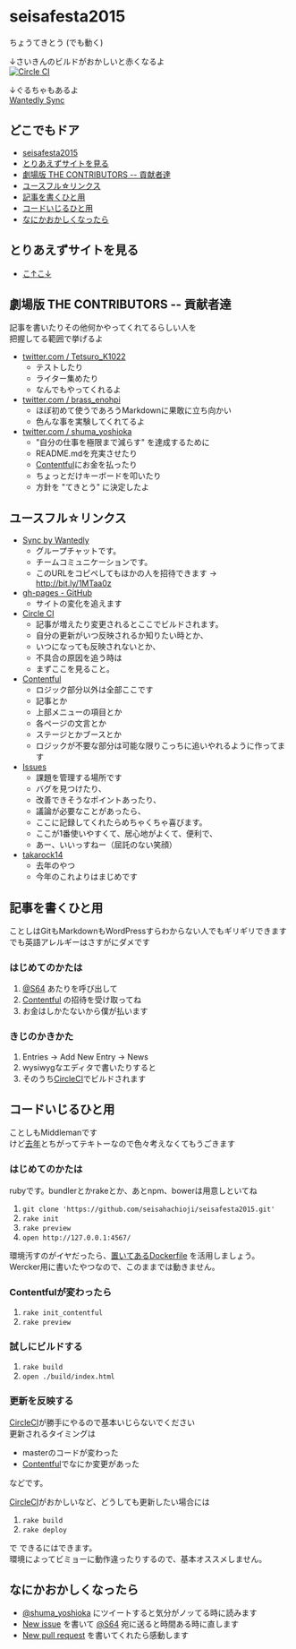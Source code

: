 # seisafesta2015

ちょうてきとう (でも動く)

↓さいきんのビルドがおかしいと赤くなるよ  
[![Circle CI](https://circleci.com/gh/seisahachioji/seisafesta2015/tree/master.svg?style=svg)](https://circleci.com/gh/seisahachioji/seisafesta2015/tree/master)

↓ぐるちゃもあるよ  
[Wantedly Sync](#ユースフルリンクス)

## どこでもドア
- [seisafesta2015](#seisafesta2015)
- [とりあえずサイトを見る](#とりあえずサイトを見る)
- [劇場版 THE CONTRIBUTORS -- 貢献者達](#劇場版-the-contributors----貢献者達)
- [ユースフル☆リンクス](#ユースフルリンクス)
- [記事を書くひと用](#記事を書くひと用)
- [コードいじるひと用](#コードいじるひと用)
- [なにかおかしくなったら](#なにかおかしくなったら)

## とりあえずサイトを見る
- [こ↑こ↓](http://seisahachioji.github.io/seisafesta2015/)

## 劇場版 THE CONTRIBUTORS -- 貢献者達
記事を書いたりその他何かやってくれてるらしい人を  
把握してる範囲で挙げるよ

- [twitter.com / Tetsuro_K1022](https://twitter.com/Tetsuro_K1022)
  - テストしたり
  - ライター集めたり
  - なんでもやってくれるよ
- [twitter.com / brass_enohpi](https://twitter.com/brass_enohpi)
  - ほぼ初めて使うであろうMarkdownに果敢に立ち向かい
  - 色んな事を実験してくれてるよ
- [twitter.com / shuma_yoshioka](https://twitter.com/shuma_yoshioka)
  - "自分の仕事を極限まで減らす" を達成するために
  - README.mdを充実させたり
  - [Contentful](#ユースフルリンクス)にお金を払ったり
  - ちょっとだけキーボードを叩いたり
  - 方針を "てきとう" に決定したよ

## ユースフル☆リンクス
- [Sync by Wantedly](http://bit.ly/1MTaa0z)
  - グループチャットです。
  - チームコミュニケーションです。
  - このURLをコピペしてもほかの人を招待できます → http://bit.ly/1MTaa0z
- [gh-pages - GitHub](https://github.com/seisahachioji/seisafesta2015/commits/gh-pages)
  - サイトの変化を追えます
- [Circle CI](https://circleci.com/gh/seisahachioji/seisafesta2015/tree/master)
  - 記事が増えたり変更されるとここでビルドされます。
  - 自分の更新がいつ反映されるか知りたい時とか、
  - いつになっても反映されないとか、
  - 不具合の原因を追う時は
  - まずここを見ること。
- [Contentful](https://app.contentful.com/spaces/culruq1g10hg)
  - ロジック部分以外は全部ここです
  - 記事とか
  - 上部メニューの項目とか
  - 各ページの文言とか
  - ステージとかブースとか
  - ロジックが不要な部分は可能な限りこっちに追いやれるように作ってます
- [Issues](https://github.com/seisahachioji/seisafesta2015/issues)
  - 課題を管理する場所です
  - バグを見つけたり、
  - 改善できそうなポイントあったり、
  - 議論が必要なことがあったら、
  - ここに記録してくれたらめちゃくちゃ喜びます。
  - ここが1番使いやすくて、居心地がよくて、便利で、
  - あー、いいっすねー（屈託のない笑顔）
- [takarock14](https://github.com/seisahachioji/takarock14)
  - 去年のやつ
  - 今年のこれよりはまじめです

## 記事を書くひと用
ことしはGitもMarkdownもWordPressすらわからない人でもギリギリできます  
でも英語アレルギーはさすがにダメです

### はじめてのかたは
1. [@S64](github.com/S64) あたりを呼び出して
2. [Contentful](https://app.contentful.com/spaces/culruq1g10hg) の招待を受け取ってね
3. お金はしかたないから僕が払います

### きじのかきかた
1. Entries -> Add New Entry -> News
2. wysiwygなエディタで書いたりすると
3. そのうち[CircleCI](#ユースフルリンクス)でビルドされます

## コードいじるひと用
ことしもMiddlemanです  
けど[去年](#ユースフルリンクス)とちがってテキトーなので色々考えなくてもうごきます

### はじめてのかたは
rubyです。bundlerとかrakeとか、あとnpm、bowerは用意しといてね

1. `git clone 'https://github.com/seisahachioji/seisafesta2015.git'`
2. `rake init`
3. `rake preview`
4. `open http://127.0.0.1:4567/`

環境汚すのがイヤだったら、[置いてあるDockerfile](./Dockerfile) を活用しましょう。  
Wercker用に書いたやつなので、このままでは動きません。

### Contentfulが変わったら
1. `rake init_contentful`
2. `rake preview`

### 試しにビルドする
1. `rake build`
2. `open ./build/index.html`

### 更新を反映する
[CircleCI](#ユースフルリンクス)が勝手にやるので基本いじらないでください  
更新されるタイミングは

- masterのコードが変わった
- [Contentful](#ユースフルリンクス)でなにか変更があった

などです。

[CircleCI](#ユースフルリンクス)がおかしいなど、どうしても更新したい場合には

1. `rake build`
2. `rake deploy`

で できるにはできます。  
環境によってビミョーに動作違ったりするので、基本オススメしません。

## なにかおかしくなったら
- [@shuma_yoshioka](https://twitter.com/shuma_yoshioka) にツイートすると気分がノッてる時に読みます  
- [New issue](../..//issues) を書いて [@S64](https://github.com/S64) 宛に送ると時間ある時に直します  
- [New pull request](../../pulls) を書いてくれたら感動します

